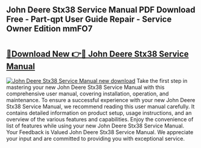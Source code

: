 ## John Deere Stx38 Service Manual PDF Download Free - Part-qpt User Guide Repair - Service Owner Edition mmFO7

# <h2><a href="http://bc89451.oget.top/?id=John+Deere+Stx38+Service+Manual">🔗Download New 👉🔴 John Deere Stx38 Service Manual</a></h2>

[![John Deere Stx38 Service Manual new download](https://i.imgur.com/5g1atiW.png)](http://bc89451.oget.top/?id=John+Deere+Stx38+Service+Manual)
Take the first step in mastering your new John Deere Stx38 Service Manual with this comprehensive user manual, covering installation, operation, and maintenance. To ensure a successful experience with your new John Deere Stx38 Service Manual, we recommend reading this user manual carefully. It contains detailed information on product setup, usage instructions, and an overview of the various features and capabilities. Enjoy the convenience of list of features while using your new John Deere Stx38 Service Manual. Your Feedback is Valued John Deere Stx38 Service Manual. We appreciate your input and are committed to providing you with exceptional service.
